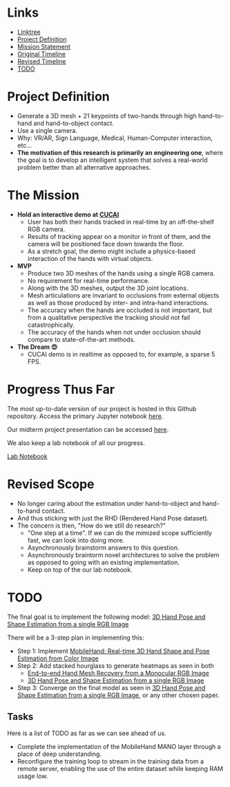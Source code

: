 
# Links
- <a href="https://linktr.ee/noahcabral">Linktree</a> 
- <a href="/TODO.md#project-definition">Project Definition</a> 
- <a href="/TODO.md#the-mission">Mission Statement</a> 
- <a href="/TODO.md#original-timeline">Original Timeline</a> 
- <a href="/TODO.md#current-timeline">Revised Timeline</a>
- <a href="/TODO.md#todo">TODO</a>

# Project Definition
- Generate a 3D mesh + 21 keypoints of two-hands through high hand-to-hand and hand-to-object contact. 
- Use a single camera.
- Why: VR/AR, Sign Language, Medical, Human-Computer interaction, etc... 
- **The motivation of this research is primarily an engineering one**, where the goal is to develop an intelligent system that solves a real-world problem better than all alternative approaches. 

# The Mission
- **Hold an interactive demo at <a href="https://cucai.ca/">CUCAI</a>** 
  - User has both their hands tracked in real-time by an off-the-shelf RGB camera. 
  - Results of tracking appear on a monitor in front of them, and the camera will be positioned face down towards the floor. 
  - As a stretch goal, the demo might include a physics-based interaction of the hands with virtual objects.
- **MVP**
  - Produce two 3D meshes of the hands using a single RGB camera. 
  - No requirement for real-time performance. 
  - Along with the 3D meshes, output the 3D joint locations.
  - Mesh articulations are invariant to occlusions from external objects as well as those produced by inter- and intra-hand interactions. 
  - The accuracy when the hands are occluded is not important, but from a qualitative perspective the tracking should not fail catastrophically. 
  - The accuracy of the hands when not under occlusion should compare to state-of-the-art methods.  
- **The Dream 😍**
  - CUCAI demo is in realtime as opposed to, for example, a sparse 5 FPS.     

# Progress Thus Far

The most up-to-date version of our project is hosted in this Github repository. Access the primary Jupyter notebook <a href="src/HandTracking.ipynb">here</a>.

Our midterm project presentation can be accessed <a href="https://docs.google.com/presentation/d/1TA6MvU6VWnCx7TWTQFaYR-NhMFc4iGwGTj08Lq5pFxI/edit?usp=sharing">here</a>.

We also keep a lab notebook of all our progress. 

<a href="https://queensuca.sharepoint.com/:w:/r/teams/GROUP-3DHandTrackingQMIND2021-2022/Shared%20Documents/General/Research%20Notebook.docx?d=w23ce3abb8be04355ae977d643496121b&csf=1&web=1&e=j8QDVn">Lab Notebook</a>

# Revised Scope
- No longer caring about the estimation under hand-to-object and hand-to-hand contact.
- And thus sticking with just the RHD (Rendered Hand Pose dataset).
- The concern is then, "How do we still do research?"
  - "One step at a time". If we can do the mimized scope sufficiently fast, we can look into doing more.
  - Asynchronously brainstorm answers to this question.
  - Asynchronously braintorm novel architectures to solve the problem as opposed to going with an existing implementation.
  - Keep on top of the our lab notebook.

# TODO
  
The final goal is to implement the following model: <a href="https://openaccess.thecvf.com/content_CVPR_2019/papers/Ge_3D_Hand_Shape_and_Pose_Estimation_From_a_Single_RGB_CVPR_2019_paper.pdf">3D Hand Pose and Shape Estimation from a single RGB Image</a>

There will be a 3-step plan in implementing this:
- Step 1: Implement <a href="https://gmntu.github.io/mobilehand/.">MobileHand: Real-time 3D Hand Shape and Pose Estimation from Color Image</a>
- Step 2: Add stacked hourglass to generate heatmaps as seen in both
    - <a href="https://arxiv.org/pdf/1902.09305.pdf">End-to-end Hand Mesh Recovery from a Monocular RGB Image</a>
    - <a href="https://openaccess.thecvf.com/content_CVPR_2019/papers/Ge_3D_Hand_Shape_and_Pose_Estimation_From_a_Single_RGB_CVPR_2019_paper.pdf">3D Hand Pose and Shape Estimation from a single RGB Image</a>
- Step 3: Converge on the final model as seen in <a href="https://openaccess.thecvf.com/content_CVPR_2019/papers/Ge_3D_Hand_Shape_and_Pose_Estimation_From_a_Single_RGB_CVPR_2019_paper.pdf">3D Hand Pose and Shape Estimation from a single RGB Image</a>, or any other chosen paper.

## Tasks

Here is a list of TODO as far as we can see ahead of us.

- Complete the implementation of the MobileHand MANO layer through a place of deep understanding. 
- Reconfigure the training loop to stream in the training data from a remote server, enabling the use of the entire dataset while keeping RAM usage low. 
